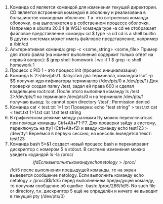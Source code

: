1. Команда cd является командой для изменения текущей директории. CD является встроенной командой  в оболочку и реализована в большинстве командных оболочек. Т.к. это встроенная команда оболочки, она выполняется в в собственном процессе оболочки.
Например в ubuntu 20.04 (в WSL) команда type -a cd не отображает файловое представление команды cd
$ type -a cd
cd is a shell builtin
В других системах может иметь файловое представление, например в /bin/cd
2. Альтернативная команда: grep -c <some_string> <some_file>
Пример для этого файла (на момент выполнения содержит только ответ на первый вопрос):
$ grep shell homework | wc -l
1
$ grep -c shell homework
1 
3. Процесс с PID 1 - это процесс init (процесс инициализации)
4. Команда ls 2>/dev/pts/1.
Запустил два терминала, командой lsof -p $$ получил идентификаторы терминалов (/dev/pts/0 и /dev/pts/1)
Для проверки создал папку /test, задал ей права 600 и сделал владельцем root:root. После этого выполнил команду ls /test 2>/dev/pts/1 на терминале /dev/pts/0 и на терминале /dev/pts/1 получаю вывод: ls: cannot open directory '/test': Permission denied
5. Команда cat < test.txt 1>1.txt
Проверка:
echo "test string" > test.txt
cat < test.txt 1>1.txt
cat 1.txt
test string
6. В графическом режиме между разными tty можно переключаться при помощи команды Ctrl+Alt+F1-F7.
Для проверки зайду в систему, переключусь на tty1 (Ctrl+Alt+f2) и введу команду
echo test123 > /dev/tty1
Вернёмся в первую сессию, на консоль выведется текст:
test123
7. Команда bash 5>&1 создаст новый процесс bash и перенаправит дискриптор с номером 5 в stdout. В системе изменения можно увидеть кодандой ls -la /proc/$$/fd
Если выполнить команду echo netology > /proc/$$/fd/5 после выполнения предыдущей команды, то на экран выведется сообщение netology.
Если выполнить команду echo netology > /proc/$$/fd/5 перед выполнением предыдущей команду, то получим сообщение об ошибке -bash: /proc/286/fd/5: No such file or directory, т.к. дискриптор 5 ещё не определён и ничего не выводит в текущий pty (/dev/pts/0)


